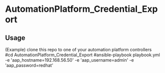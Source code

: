 # AutomationPlatform_Credential_Export

## Usage 
(Example)
clone this repo to one of your automation platform controllers 
#cd AutomationPlatform_Credential_Export
#ansible-playbook playbook.yml -e 'aap_hostname=192.168.56.50' -e 'aap_username=admin' -e 'aap_password=redhat'
